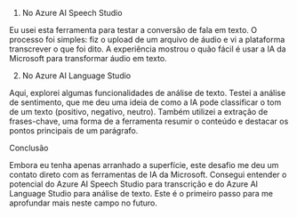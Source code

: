 1. No Azure AI Speech Studio

Eu usei esta ferramenta para testar a conversão de fala em texto. O processo foi simples: fiz o upload de um arquivo de áudio e vi a plataforma transcrever o que foi dito. A experiência mostrou o quão fácil é usar a IA da Microsoft para transformar áudio em texto.

2. No Azure AI Language Studio

Aqui, explorei algumas funcionalidades de análise de texto. Testei a análise de sentimento, que me deu uma ideia de como a IA pode classificar o tom de um texto (positivo, negativo, neutro). Também utilizei a extração de frases-chave, uma forma de a ferramenta resumir o conteúdo e destacar os pontos principais de um parágrafo.

Conclusão

Embora eu tenha apenas arranhado a superfície, este desafio me deu um contato direto com as ferramentas de IA da Microsoft. Consegui entender o potencial do Azure AI Speech Studio para transcrição e do Azure AI Language Studio para análise de texto. Este é o primeiro passo para me aprofundar mais neste campo no futuro.
